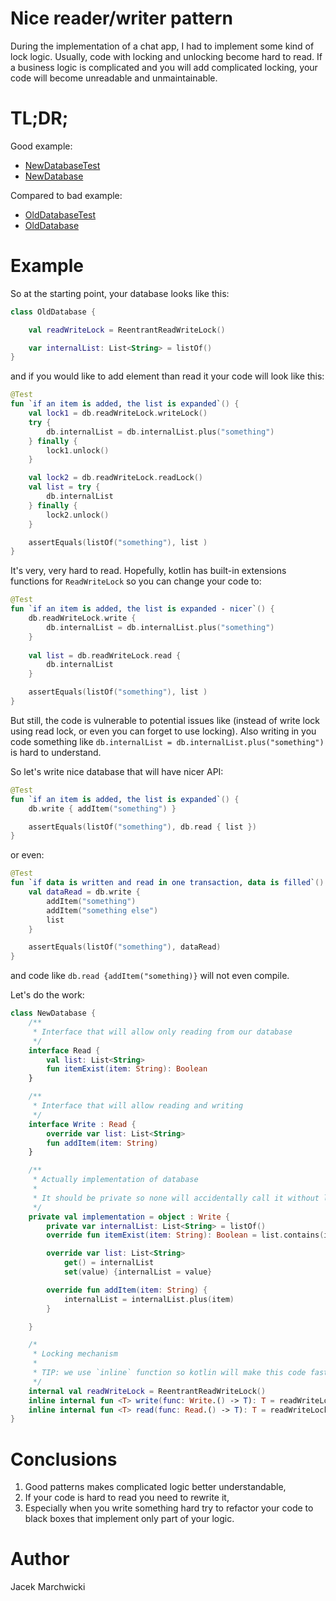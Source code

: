 # Nice reader/writer pattern

During the implementation of a chat app, I had to implement some kind of lock logic. 
Usually, code with locking and unlocking become hard to read.
If a business logic is complicated and you will add complicated locking, your code will become unreadable and unmaintainable.

# TL;DR;

Good example:
* [NewDatabaseTest](../examples/nice-reader-writer-pattern/src/test/java/com/jacekmarchwicki/locking/NewDatabaseTest.kt)
* [NewDatabase](../examples/nice-reader-writer-pattern/src/main/java/com/jacekmarchwicki/locking/NewDatabase.kt)

Compared to bad example:
* [OldDatabaseTest](../examples/nice-reader-writer-pattern/src/test/java/com/jacekmarchwicki/locking/OldDatabaseTest.kt)
* [OldDatabase](../examples/nice-reader-writer-pattern/src/main/java/com/jacekmarchwicki/locking/OldDatabase.kt)

# Example

So at the starting point, your database looks like this:

```kotlin
class OldDatabase {

    val readWriteLock = ReentrantReadWriteLock()

    var internalList: List<String> = listOf()
}
```

and if you would like to add element than read it your code will look like this:

```kotlin
@Test
fun `if an item is added, the list is expanded`() {
    val lock1 = db.readWriteLock.writeLock()
    try {
        db.internalList = db.internalList.plus("something")
    } finally {
        lock1.unlock()
    }

    val lock2 = db.readWriteLock.readLock()
    val list = try {
        db.internalList
    } finally {
        lock2.unlock()
    }

    assertEquals(listOf("something"), list )
}
```

It's very, very hard to read. Hopefully, kotlin has built-in extensions functions for `ReadWriteLock` so you can change your code to:

```kotlin
@Test
fun `if an item is added, the list is expanded - nicer`() {
    db.readWriteLock.write { 
        db.internalList = db.internalList.plus("something")
    }
    
    val list = db.readWriteLock.read {
        db.internalList
    }

    assertEquals(listOf("something"), list )
}
```

But still, the code is vulnerable to potential issues like (instead of write lock using read lock, or even you can forget to use locking).
Also writing in you code something like `db.internalList = db.internalList.plus("something")` is hard to understand.

So let's write nice database that will have nicer API:

```kotlin
@Test
fun `if an item is added, the list is expanded`() {
    db.write { addItem("something") }

    assertEquals(listOf("something"), db.read { list })
}
```

or even:

```kotlin
@Test
fun `if data is written and read in one transaction, data is filled`() {
    val dataRead = db.write {
        addItem("something")
        addItem("something else")
        list
    }

    assertEquals(listOf("something"), dataRead)
}
```

and code like `db.read {addItem("something)}` will not even compile.

Let's do the work:

```kotlin
class NewDatabase {
    /**
     * Interface that will allow only reading from our database
     */
    interface Read {
        val list: List<String>
        fun itemExist(item: String): Boolean
    }

    /**
     * Interface that will allow reading and writing
     */
    interface Write : Read {
        override var list: List<String>
        fun addItem(item: String)
    }

    /**
     * Actually implementation of database
     *
     * It should be private so none will accidentally call it without locking
     */
    private val implementation = object : Write {
        private var internalList: List<String> = listOf()
        override fun itemExist(item: String): Boolean = list.contains(item)

        override var list: List<String>
            get() = internalList
            set(value) {internalList = value}

        override fun addItem(item: String) {
            internalList = internalList.plus(item)
        }

    }

    /*
     * Locking mechanism
     * 
     * TIP: we use `inline` function so kotlin will make this code faster without creation of objects
     */
    internal val readWriteLock = ReentrantReadWriteLock()
    inline internal fun <T> write(func: Write.() -> T): T = readWriteLock.write { func(implementation) }
    inline internal fun <T> read(func: Read.() -> T): T = readWriteLock.read { func(implementation) }
}
```

# Conclusions
1. Good patterns makes complicated logic better understandable,
2. If your code is hard to read you need to rewrite it,
3. Especially when you write something hard try to refactor your code to black boxes that implement only part of your logic.

# Author
Jacek Marchwicki
